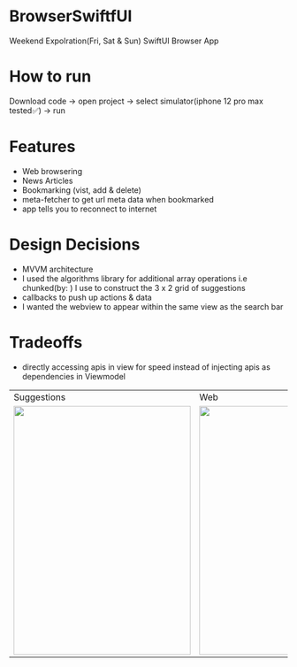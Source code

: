 # BrowserSwiftfUI
Weekend Expolration(Fri, Sat & Sun) SwiftUI Browser App
# How to run 
Download code -> open project -> select simulator(iphone 12 pro max tested✅) -> run<br>
# Features 
- Web browsering
- News Articles
- Bookmarking (vist, add & delete)
- meta-fetcher to get url meta data when bookmarked
- app tells you to reconnect to internet<br>
# Design Decisions
- MVVM architecture 
-  I used the algorithms library for additional array operations i.e chunked(by: ) I use to construct the 3 x 2 grid of suggestions 
- callbacks to push up actions & data
- I wanted the webview to appear within the same view as the search bar
# Tradeoffs
- directly accessing apis in view for speed instead of injecting apis as dependencies in Viewmodel 

<table>
  <tr>
    <td>Suggestions</td>
     <td>Web</td>
     <td>Bookmarks</td>
  </tr>
  <tr>
    <td><img src="https://user-images.githubusercontent.com/49708426/161402315-6d0660c3-edcf-4dd5-a3b3-278b83007813.PNG" width=320 height=450></td>
    <td><img src="https://user-images.githubusercontent.com/49708426/161402339-a75311b3-68dd-41e4-8e5b-c8011f22cde4.PNG" width=320 height=450></td>
    <td><img src="https://user-images.githubusercontent.com/49708426/161402423-87a5393e-a4bf-440c-80e1-ca3be97e10e5.png" width=320 height=450></td>
   
  </tr>
  </table>
